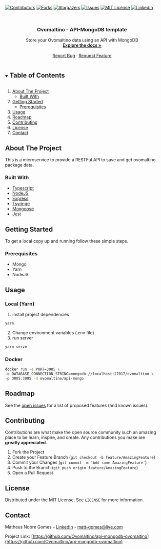 [![Contributors][contributors-shield]][contributors-url]
[![Forks][forks-shield]][forks-url]
[![Stargazers][stars-shield]][stars-url]
[![Issues][issues-shield]][issues-url]
[![MIT License][license-shield]][license-url]
[![LinkedIn][linkedin-shield]][linkedin-url]

<br />
<p align="center">

  <h3 align="center">Ovomaltino - API-MongoDB template</h3>

  <p align="center">
    Store your Ovomaltino data using an API with MongoDB
    <br />
    <a href="https://github.com/Ovomaltino/api-mongodb-ovomaltino"><strong>Explore the docs »</strong></a>
    <br />
    <br />
    <a href="https://github.com/Ovomaltino/api-mongodb-ovomaltino/issues">Report Bug</a>
    ·
    <a href="https://github.com/Ovomaltino/api-mongodb-ovomaltino/issues">Request Feature</a>
  </p>
</p>

<details open="open">
  <summary><h2 style="display: inline-block">Table of Contents</h2></summary>
  <ol>
    <li>
      <a href="#about-the-project">About The Project</a>
      <ul>
        <li><a href="#built-with">Built With</a></li>
      </ul>
    </li>
    <li>
      <a href="#getting-started">Getting Started</a>
      <ul>
        <li><a href="#prerequisites">Prerequisites</a></li>
      </ul>
    </li>
    <li><a href="#usage">Usage</a></li>
    <li><a href="#roadmap">Roadmap</a></li>
    <li><a href="#contributing">Contributing</a></li>
    <li><a href="#license">License</a></li>
    <li><a href="#contact">Contact</a></li>
  </ol>
</details>

## About The Project

This is a microservice to provide a RESTFul API to save and get ovomaltino package data.

### Built With

* [Typescript](https://www.typescriptlang.org/)
* [NodeJS](https://nodejs.org)
* [Express](https://expressjs.com/)
* [Tsyringe](https://www.npmjs.com/package/tsyringe)
* [Mongoose](https://mongoosejs.com/)
* [Jest](https://jestjs.io)

## Getting Started

To get a local copy up and running follow these simple steps.

### Prerequisites

* Mongo
* Yarn
* NodeJS

## Usage

### Local (Yarn)
1. install project dependencies
```bash
yarn
```
2. Change environment variables (.env file)
3. run server
```bash
yarn serve
```

### Docker
```bash
docker run -e PORT=3005 \ 
-e DATABASE_CONNECTION_STRING=mongodb://localhost:27017/ovomaltino \
-p 3005:3005 -d ovomaltino/api-mongo
``` 

## Roadmap

See the [open issues](https://github.com/Ovomaltino/api-mongodb-ovomaltino/issues) for a list of proposed features (and known issues).

## Contributing

Contributions are what make the open source community such an amazing place to be learn, inspire, and create. Any contributions you make are **greatly appreciated**.

1. Fork the Project
2. Create your Feature Branch (`git checkout -b feature/AmazingFeature`)
3. Commit your Changes (`git commit -m 'Add some AmazingFeature'`)
4. Push to the Branch (`git push origin feature/AmazingFeature`)
5. Open a Pull Request

## License

Distributed under the MIT License. See `LICENSE` for more information.

## Contact

Matheus Nobre Gomes - [LinkedIn](https://linkedin.com/in/mattnobre) - matt-gomes@live.com

Project Link: [https://github.com/Ovomaltino/api-mongodb-ovomaltino](https://github.com/Ovomaltino/api-mongodb-ovomaltino)

<!-- MARKDOWN LINKS & IMAGES -->
<!-- https://www.markdownguide.org/basic-syntax/#reference-style-links -->
[contributors-shield]: https://img.shields.io/github/contributors/Ovomaltino/api-mongodb-ovomaltino.svg?style=for-the-badge
[contributors-url]: https://github.com/Ovomaltino/api-mongodb-ovomaltino/graphs/contributors
[forks-shield]: https://img.shields.io/github/forks/Ovomaltino/api-mongodb-ovomaltino.svg?style=for-the-badge
[forks-url]: https://github.com/Ovomaltino/api-mongodb-ovomaltino/network/members
[stars-shield]: https://img.shields.io/github/stars/Ovomaltino/api-mongodb-ovomaltino.svg?style=for-the-badge
[stars-url]: https://github.com/Ovomaltino/api-mongodb-ovomaltino/stargazers
[issues-shield]: https://img.shields.io/github/issues/Ovomaltino/api-mongodb-ovomaltino.svg?style=for-the-badge
[issues-url]: https://github.com/Ovomaltino/api-mongodb-ovomaltino/issues
[license-shield]: https://img.shields.io/github/license/Ovomaltino/api-mongodb-ovomaltino.svg?style=for-the-badge
[license-url]: https://github.com/Ovomaltino/api-mongodb-ovomaltino/blob/master/LICENSE.txt
[linkedin-shield]: https://img.shields.io/badge/-LinkedIn-black.svg?style=for-the-badge&logo=linkedin&colorB=555
[linkedin-url]: https://linkedin.com/in/mattnobre
